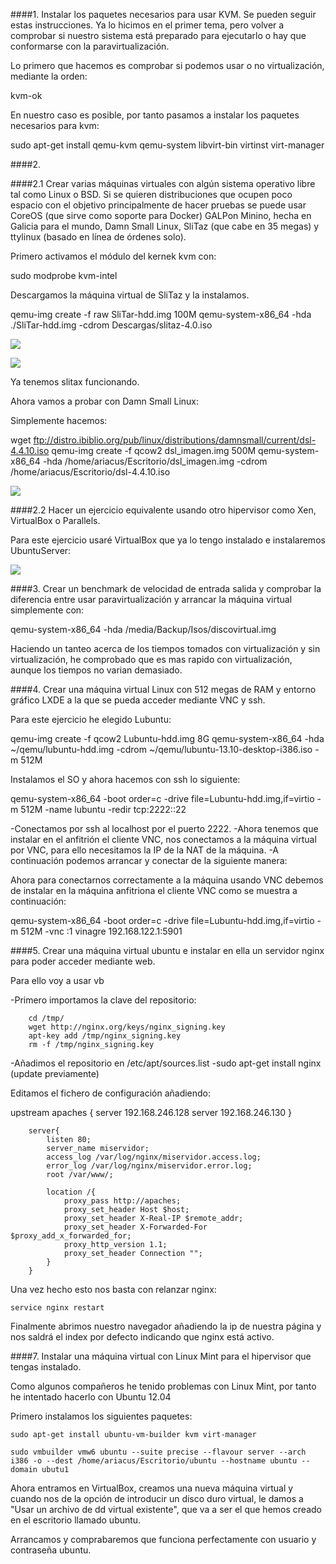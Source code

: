 ####1. Instalar los paquetes necesarios para usar KVM. Se pueden seguir estas instrucciones. Ya lo hicimos en el primer tema, pero volver a comprobar si nuestro sistema está preparado para ejecutarlo o hay que conformarse con la paravirtualización.

Lo primero que hacemos es comprobar si podemos usar o no virtualización, mediante la orden:

kvm-ok

En nuestro caso es posible, por tanto pasamos a instalar los paquetes necesarios para kvm:

sudo apt-get install qemu-kvm qemu-system libvirt-bin virtinst virt-manager

####2. 

####2.1 Crear varias máquinas virtuales con algún sistema operativo libre tal como Linux o BSD. Si se quieren distribuciones que ocupen poco espacio con el objetivo principalmente de hacer pruebas se puede usar CoreOS (que sirve como soporte para Docker) GALPon Minino, hecha en Galicia para el mundo, Damn Small Linux, SliTaz (que cabe en 35 megas) y ttylinux (basado en línea de órdenes solo).

Primero activamos el módulo del kernek kvm con:

sudo modprobe kvm-intel

Descargamos la máquina virtual de SliTaz y la instalamos.


qemu-img create -f raw SliTar-hdd.img 100M
qemu-system-x86_64 -hda ./SliTar-hdd.img -cdrom Descargas/slitaz-4.0.iso 


![](http://imageshack.com/i/p8OeUFgip)


![](http://imageshack.com/i/p12nSquUp)

Ya tenemos slitax funcionando.

Ahora vamos a probar con Damn Small Linux:

Simplemente hacemos:

wget ftp://distro.ibiblio.org/pub/linux/distributions/damnsmall/current/dsl-4.4.10.iso
qemu-img create -f qcow2 dsl_imagen.img 500M
qemu-system-x86_64 -hda /home/ariacus/Escritorio/dsl_imagen.img -cdrom /home/ariacus/Escritorio/dsl-4.4.10.iso



![](http://i.imgur.com/mYkctJH.png)


####2.2 Hacer un ejercicio equivalente usando otro hipervisor como Xen, VirtualBox o Parallels.

Para este ejercicio usaré VirtualBox que ya lo tengo instalado e instalaremos UbuntuServer:

![](http://i.imgur.com/XSM6vqI.png)


####3. Crear un benchmark de velocidad de entrada salida y comprobar la diferencia entre usar paravirtualización y arrancar la máquina virtual simplemente con:

qemu-system-x86_64 -hda /media/Backup/Isos/discovirtual.img

Haciendo un tanteo acerca de los tiempos tomados con virtualización y sin virtualización, he comprobado que es mas rapido con virtualización, aunque los tiempos no varian demasiado.


####4. Crear una máquina virtual Linux con 512 megas de RAM y entorno gráfico LXDE a la que se pueda acceder mediante VNC y ssh.


Para este ejercicio he elegido Lubuntu:

qemu-img create -f qcow2 Lubuntu-hdd.img 8G qemu-system-x86_64 -hda ~/qemu/lubuntu-hdd.img -cdrom ~/qemu/lubuntu-13.10-desktop-i386.iso -m 512M

Instalamos el SO y ahora hacemos con ssh lo siguiente:

qemu-system-x86_64 -boot order=c -drive file=Lubuntu-hdd.img,if=virtio -m 512M -name lubuntu -redir tcp:2222::22

-Conectamos por ssh al localhost por el puerto 2222.
-Ahora tenemos que instalar en el anfitrión el cliente VNC, nos conectamos a la máquina virtual por VNC, para ello necesitamos la IP de la NAT de la máquina.
-A continuación podemos arrancar y conectar de la siguiente manera:


Ahora para conectarnos correctamente a la máquina usando VNC debemos de instalar en la máquina anfitriona el cliente VNC como se muestra a continuación:

qemu-system-x86_64 -boot order=c -drive file=Lubuntu-hdd.img,if=virtio -m 512M -vnc :1 vinagre 192.168.122.1:5901

####5. Crear una máquina virtual ubuntu e instalar en ella un servidor nginx para poder acceder mediante web.

Para ello voy a usar vb




-Primero importamos la clave del repositorio:

        cd /tmp/
        wget http://nginx.org/keys/nginx_signing.key
        apt-key add /tmp/nginx_signing.key
        rm -f /tmp/nginx_signing.key

-Añadimos el repositorio en /etc/apt/sources.list 
-sudo apt-get install nginx (update previamente)

Editamos el fichero de configuración añadiendo:

upstream apaches {
            server 192.168.246.128
            server 192.168.246.130
        }

        server{
            listen 80;
            server_name miservidor;
            access_log /var/log/nginx/miservidor.access.log;
            error_log /var/log/nginx/miservidor.error.log;
            root /var/www/;

            location /{ 
                proxy_pass http://apaches;
                proxy_set_header Host $host;
                proxy_set_header X-Real-IP $remote_addr;
                proxy_set_header X-Forwarded-For $proxy_add_x_forwarded_for;
                proxy_http_version 1.1;
                proxy_set_header Connection "";
            }
        }

Una vez hecho esto nos basta con relanzar nginx:

`service nginx restart`

Finalmente abrimos nuestro navegador añadiendo la ip de nuestra página y nos saldrá el index por defecto indicando que nginx está activo.



####7. Instalar una máquina virtual con Linux Mint para el hipervisor que tengas instalado.

Como algunos compañeros he tenido problemas con Linux Mint, por tanto he intentado hacerlo con Ubuntu 12.04


Primero instalamos los siguientes paquetes:

`sudo apt-get install ubuntu-vm-builder kvm virt-manager`


`sudo vmbuilder vmw6 ubuntu --suite precise --flavour server --arch i386 -o --dest /home/ariacus/Escritorio/ubuntu --hostname ubuntu --domain ubutu1`


Ahora entramos en VirtualBox, creamos una nueva máquina virtual y cuando nos de la opción de introducir un disco duro virtual, le damos a "Usar un archivo de dd virtual existente", que va a ser el que hemos creado en el escritorio llamado ubuntu.


Arrancamos y comprabaremos que funciona perfectamente con usuario y contraseña ubuntu.


































